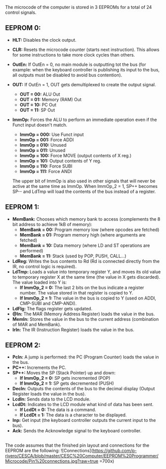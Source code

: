 The microcode of the computer is stored in 3 EEPROMs for a total of 24 control signals.

## EEPROM 0:
- **HLT:** Disables the clock output.
- **CLR:** Resets the microcode counter (starts next instruction). This allows for some instructions to take more clock cycles than others. 
- **OutEn:** If OutEn = 0, no main module is outputting tot the bus (for example: when the keyboard controller is publishing  its input to the bus, all outputs must be disabled to avoid bus contention).
- **OUT:** If OutEn = 1, OUT gets demultiplexed to create the output signal.
	- **OUT = 00:** ALU Out
	- **OUT = 01:** Memory (RAM) Out
	- **OUT = 10:** PC Out
	- **OUT = 11:** SP Out
- **ImmOp:** Forces the ALU to perform an immediate operation even if the Funct input doesn't match.
	- **ImmOp = 000:** Use Funct input
	- **ImmOp = 001:** Force ADDI
	- **ImmOp = 010:** Unused
	- **ImmOp = 011:** Unused
	- **ImmOp = 100:** Force MOVE (output contents of X reg.)
	- **ImmOp = 101:** Output contents of Y reg.
	- **ImmOp = 110:** Force SUBI
	- **ImmOp = 111:** Force ANDI
	
	The upper bit of ImmOp is also used in other signals that will never be active at the same time as ImmOp. When ImmOp_2 = 1, SP++ becomes SP-- and LdTmp will load the contents of the bus instead of a register.


## EEPROM 1:
- **MemBank:** Chooses which memory bank to access (complements the 8 bit address to achieve 1kB of memory):
	- **MemBank = 00:** Program memory low (where opcodes are fetched)
	- **MemBank = 01:** Program memory high (where arguments are fetched)
	- **MemBank = 10:** Data memory (where LD and ST operations are performed)
	- **MemBank = 11:** Stack (used by POP, PUSH, CALL...)
- **LdReg:** Writes the bus contents to Rd (Rd is connected directly from the IR, no control logic is required). 
- **LdTmp:** Loads a value into temporary register Y, and moves its old value to temporary register X at the same time (the value in X gets discarded). The value loaded into Y is:
	- **If ImmOp_2 = 0:** The last 2 bits on the bus indicate a register number. The value stored in that register is copied to Y.
	- **If ImmOp_2 = 1:** The value in the bus is copied to Y (used on ADDI, CMP-SUBI and CMP-ANDI).
- **LdFlg:** The flags register gets updated.
- **@In:** The MAR (Memory Address Register) loads the value in the bus.
- **MemIn:** Stores the value in the bus to the current address (combination of MAR and MemBank).
- **IrIn:** The IR (Instruction Register) loads the value in the bus.

## EEPROM 2:
- **PcIn:** A jump is performed: the PC (Program Counter) loads the value in the bus.
- **PC++:** Increments the PC. 
- **SP++:** Moves the SP (Stack Pointer) up and down:
	- **If ImmOp_2 = 0:** SP gets incremented (POP)
	- **If ImmOp_2 = 1:** SP gets decremented (PUSH)
- **DecIn:** Outputs the contents of the bus to the decimal display (Output Register loads the value in the bus).
- **LcdIn:** Sends data to the LCD module.
- **LcdDt:** Indicates to the LCD module what kind of data has been sent.
	- **If LcdDt = 0:** The data is a command.
	- **If LcdDt = 1:** The data is a character to be displayed.
- **Inp:** Get input (the keyboard controller outputs the current input to the bus).
- **Ack:** Sends the Acknowledge signal to the keyboard controller.


##

The code assumes that the finished pin layout and connections for the EEPROM are the following:
![Connections](https://github.com/p-rivero/CESCA/blob/master/CESC%20Computer/EEPROM%20Programmer/Microcode/Pin%20connections.jpg?raw=true =700x)
